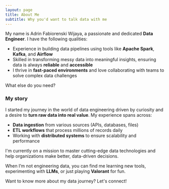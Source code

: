 ```yaml
---
layout: page
title: About Me
subtitle: Why you'd want to talk data with me
---
```


My name is Adrin Fabiorenski Wijaya, a passionate and dedicated **Data Engineer**. I have the following qualities:

- Experience in building data pipelines using tools like **Apache Spark**, **Kafka**, and **Airflow**
- Skilled in transforming messy data into meaningful insights, ensuring data is always **reliable** and **accessible**
- I thrive in **fast-paced environments** and love collaborating with teams to solve complex data challenges

What else do you need?

### My story

I started my journey in the world of data engineering driven by curiosity and a desire to **turn raw data into real value**. My experience spans across:

- **Data ingestion** from various sources (APIs, databases, files)
- **ETL workflows** that process millions of records daily
- Working with **distributed systems** to ensure scalability and performance

I'm currently on a mission to master cutting-edge data technologies and help organizations make better, data-driven decisions.

When I’m not engineering data, you can find me learning new tools, experimenting with **LLMs**, or just playing **Valorant** for fun.

Want to know more about my data journey? Let's connect!
